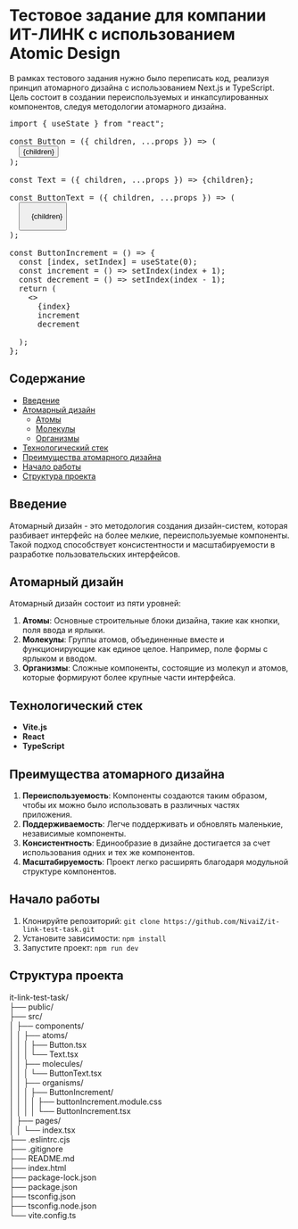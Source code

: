 # Тестовое задание для компании ИТ-ЛИНК с использованием Atomic Design

В рамках тестового задания нужно было переписать код, реализуя принцип атомарного дизайна с использованием Next.js и TypeScript. Цель состоит в создании переиспользуемых и инкапсулированных компонентов, следуя методологии атомарного дизайна.

<pre>
import { useState } from "react";

const Button = ({ children, ...props }) => (
  <button {...props}>{children}</button>
);

const Text = ({ children, ...props }) => <span {...props}>{children}</span>;

const ButtonText = ({ children, ...props }) => (
  <Button {...props}>
    <Text>{children}</Text>
  </Button>
);

const ButtonIncrement = () => {
  const [index, setIndex] = useState(0);
  const increment = () => setIndex(index + 1);
  const decrement = () => setIndex(index - 1);
  return (
    <>
      <Text>{index}</Text>
      <ButtonText onClick={increment}>increment</ButtonText>
      <ButtonText onClick={decrement}>decrement</ButtonText>
    </>
  );
};
</pre>

## Содержание

- [Введение](#введение)
- [Атомарный дизайн](#атомарный-дизайн)
  - [Атомы](#атомы)
  - [Молекулы](#молекулы)
  - [Организмы](#организмы)
- [Технологический стек](#технологический-стек)
- [Преимущества атомарного дизайна](#преимущества-атомарного-дизайна)
- [Начало работы](#начало-работы)
- [Структура проекта](#структура-проекта)

## Введение

Атомарный дизайн - это методология создания дизайн-систем, которая разбивает интерфейс на более мелкие, переиспользуемые компоненты. Такой подход способствует консистентности и масштабируемости в разработке пользовательских интерфейсов.

## Атомарный дизайн

Атомарный дизайн состоит из пяти уровней:

1. **Атомы**: Основные строительные блоки дизайна, такие как кнопки, поля ввода и ярлыки.
2. **Молекулы**: Группы атомов, объединенные вместе и функционирующие как единое целое. Например, поле формы с ярлыком и вводом.
3. **Организмы**: Сложные компоненты, состоящие из молекул и атомов, которые формируют более крупные части интерфейса.

## Технологический стек

- **Vite.js**
- **React**
- **TypeScript**

## Преимущества атомарного дизайна

1. **Переиспользуемость**: Компоненты создаются таким образом, чтобы их можно было использовать в различных частях приложения.
2. **Поддерживаемость**: Легче поддерживать и обновлять маленькие, независимые компоненты.
3. **Консистентность**: Единообразие в дизайне достигается за счет использования одних и тех же компонентов.
4. **Масштабируемость**: Проект легко расширять благодаря модульной структуре компонентов.

## Начало работы

1. Клонируйте репозиторий: `git clone https://github.com/NivaiZ/it-link-test-task.git`
2. Установите зависимости: `npm install`
3. Запустите проект: `npm run dev`

## Структура проекта

it-link-test-task/<br>
├── public/<br>
├── src/<br>
│ ├── components/<br>
│ │ ├── atoms/<br>
│ │ │ ├── Button.tsx<br>
│ │ │ └── Text.tsx<br>
│ │ ├── molecules/<br>
│ │ │ └── ButtonText.tsx<br>
│ │ ├── organisms/<br>
│ │ │ ├── ButtonIncrement/<br>
│ │ │ │ ├── buttonIncrement.module.css<br>
│ │ │ │ └── ButtonIncrement.tsx<br>
│ ├── pages/<br>
│ │ └── index.tsx<br>
├── .eslintrc.cjs<br>
├── .gitignore<br>
├── README.md<br>
├── index.html<br>
├── package-lock.json<br>
├── package.json<br>
├── tsconfig.json<br>
├── tsconfig.node.json<br>
└── vite.config.ts<br>
